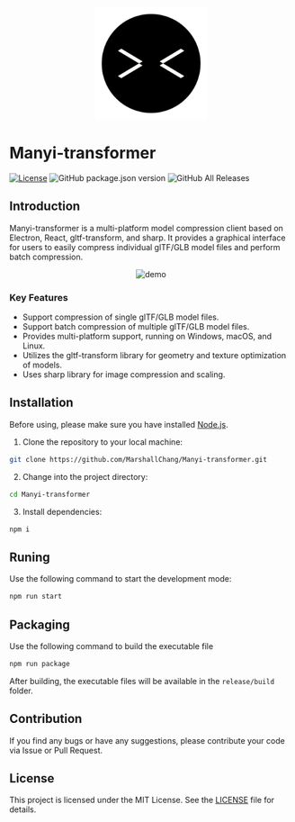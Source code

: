 <p align="center">
  <img src="/assets/readme/logo.png" alt="Logo" width="200" />
</p>

# Manyi-transformer

[![License](https://img.shields.io/badge/License-MIT-blue)](#license)
![GitHub package.json version](https://img.shields.io/github/package-json/v/MarshallChang/Manyi-transformer)
![GitHub All Releases](https://img.shields.io/github/downloads/MarshallChang/Manyi-transformer/total)

## Introduction

Manyi-transformer is a multi-platform model compression client based on Electron, React, gltf-transform, and sharp. It provides a graphical interface for users to easily compress individual glTF/GLB model files and perform batch compression.

<p align="center">
  <img src="/assets/readme/demo.gif" alt="demo" width="400" />
</p>

### Key Features

- Support compression of single glTF/GLB model files.
- Support batch compression of multiple glTF/GLB model files.
- Provides multi-platform support, running on Windows, macOS, and Linux.
- Utilizes the gltf-transform library for geometry and texture optimization of models.
- Uses sharp library for image compression and scaling.

## Installation

Before using, please make sure you have installed [Node.js](https://nodejs.org/).

1. Clone the repository to your local machine:

```bash
git clone https://github.com/MarshallChang/Manyi-transformer.git
```

2. Change into the project directory:

```bash
cd Manyi-transformer
```

3. Install dependencies:

```bash
npm i
```

## Runing

Use the following command to start the development mode:

```bash
npm run start
```

## Packaging

Use the following command to build the executable file

```bash
npm run package
```

After building, the executable files will be available in the `release/build` folder.

## Contribution

If you find any bugs or have any suggestions, please contribute your code via Issue or Pull Request.

## License

This project is licensed under the MIT License. See the [LICENSE](LICENSE) file for details.

